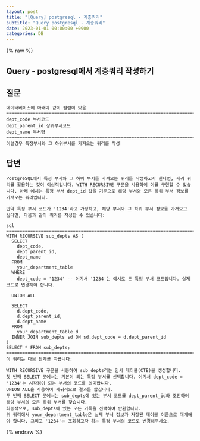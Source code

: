 ```yaml
---
layout: post
title: "[Query] postgresql - 계층쿼리"
subtitle: "Query postgresql - 계층쿼리"
date: 2023-01-01 00:00:00 +0900
categories: DB
---
```

{% raw %}
## Query - postgresql에서 계층쿼리 작성하기  
  
## 질문  
	데이터베이스에 아래와 같이 컬럼이 있음  
	==========================================================================  
	dept_code 부서코드  
	dept_parent_id 상위부서코드  
	dept_name 부서명  
	==========================================================================  
	이럴경우 특정부서와 그 하위부서를 가져오는 쿼리를 작성  
  
## 답변  
	PostgreSQL에서 특정 부서와 그 하위 부서를 가져오는 쿼리를 작성하고자 한다면, 재귀 쿼리를 활용하는 것이 이상적입니다. WITH RECURSIVE 구문을 사용하여 이를 구현할 수 있습니다. 아래 예시는 특정 부서 dept_id 값을 기준으로 해당 부서와 모든 하위 부서 정보를 가져오는 쿼리입니다.  
  
	만약 특정 부서 코드가 '1234'라고 가정하고, 해당 부서와 그 하위 부서 정보를 가져오고 싶다면, 다음과 같이 쿼리를 작성할 수 있습니다:  
  
	sql  
	==========================================================================  
	WITH RECURSIVE sub_depts AS (  
	  SELECT  
		dept_code,  
		dept_parent_id,  
		dept_name  
	  FROM  
		your_department_table  
	  WHERE  
		dept_code = '1234' -- 여기서 '1234'는 예시로 든 특정 부서 코드입니다. 실제 코드로 변경해야 합니다.  
  
	  UNION ALL  
  
	  SELECT  
		d.dept_code,  
		d.dept_parent_id,  
		d.dept_name  
	  FROM  
		your_department_table d  
	  INNER JOIN sub_depts sd ON sd.dept_code = d.dept_parent_id  
	)  
	SELECT * FROM sub_depts;  
	==========================================================================  
	이 쿼리는 다음 단계를 따릅니다:  
  
	WITH RECURSIVE 구문을 사용하여 sub_depts라는 임시 테이블(CTE)을 생성합니다.  
	첫 번째 SELECT 문에서는 기본이 되는 특정 부서를 선택합니다. 여기서 dept_code = '1234'는 시작점이 되는 부서의 코드를 의미합니다.  
	UNION ALL을 사용하여 재귀적으로 결과를 합칩니다.  
	두 번째 SELECT 문에서는 sub_depts에 있는 부서 코드를 dept_parent_id와 조인하여 해당 부서의 모든 하위 부서를 찾습니다.  
	최종적으로, sub_depts에 있는 모든 기록을 선택하여 반환합니다.  
	위 쿼리에서 your_department_table은 실제 부서 정보가 저장된 테이블 이름으로 대체해야 합니다. 그리고 '1234'는 조회하고자 하는 특정 부서의 코드로 변경해주세요.  

{% endraw %}
